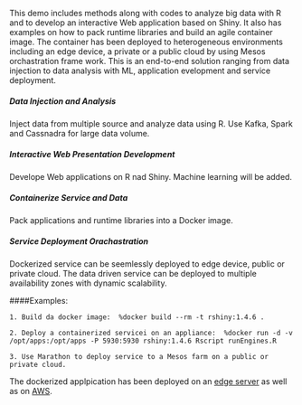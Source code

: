 This demo includes methods along with codes to analyze big data with R and to develop an interactive Web application based on Shiny. It also has examples on how to pack runtime libraries and build an agile container image. The container has been deployed to heterogeneous environments including an edge device, a private or a public cloud by using Mesos orchastration frame work. This is an end-to-end solution ranging from data injection to data analysis with ML, application evelopment and service deployment.  

##### Data Injection and Analysis
Inject data from multiple source and analyze data using R. Use Kafka, Spark and Cassnadra for large data volume. 

##### Interactive Web Presentation Development
Develope Web applications on R nad Shiny. Machine learning will be added.
 
##### Containerize Service and Data 
Pack applications and runtime libraries into a Docker image.   

##### Service Deployment Orachastration  
Dockerized service can be seemlessly deployed to edge device, public or private cloud. The data driven service can be deployed to multiple availability zones with dynamic scalability.

####Examples:

    1. Build da docker image:  %docker build --rm -t rshiny:1.4.6 .

    2. Deploy a containerized servicei on an appliance:  %docker run -d -v /opt/apps:/opt/apps -P 5930:5930 rshiny:1.4.6 Rscript runEngines.R

    3. Use Marathon to deploy service to a Mesos farm on a public or private cloud.

The dockerized applpication has been deployed on an [edge server](http://3.39.90.51:8080/) as well as on [AWS](http://10.202.89.121).
